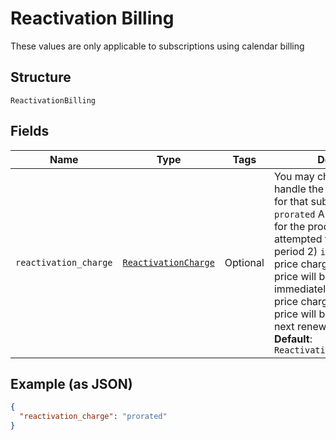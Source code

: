 
# Reactivation Billing

These values are only applicable to subscriptions using calendar billing

## Structure

`ReactivationBilling`

## Fields

| Name | Type | Tags | Description |
|  --- | --- | --- | --- |
| `reactivation_charge` | [`ReactivationCharge`](../../doc/models/reactivation-charge.md) | Optional | You may choose how to handle the reactivation charge for that subscription: 1) `prorated` A prorated charge for the product price will be attempted for to complete the period 2) `immediate` A full-price charge for the product price will be attempted immediately 3) `delayed` A full-price charge for the product price will be attempted at the next renewal<br>**Default**: `ReactivationCharge::PRORATED` |

## Example (as JSON)

```json
{
  "reactivation_charge": "prorated"
}
```

